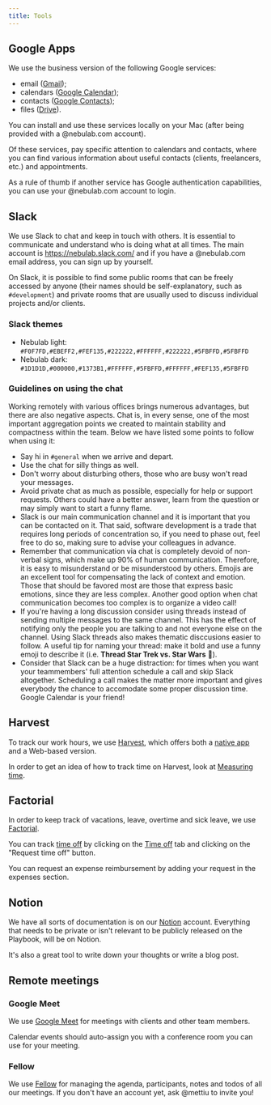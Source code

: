 ```yaml
---
title: Tools
---
```

## Google Apps

We use the business version of the following Google services:

* email ([Gmail](https://mail.google.com));
* calendars ([Google Calendar](https://www.google.com/calendar/));
* contacts ([Google Contacts](https://www.google.com/contacts/));
* files ([Drive](https://drive.google.com)).

You can install and use these services locally on your Mac (after being provided with a @nebulab.com
account).

Of these services, pay specific attention to calendars and contacts, where you can find various
information about useful contacts (clients, freelancers, etc.) and appointments.

As a rule of thumb if another service has Google authentication capabilities, you can use your
@nebulab.com account to login.

## Slack

We use Slack to chat and keep in touch with others. It is essential to communicate and understand
who is doing what at all times. The main account is <https://nebulab.slack.com/> and if you have a
@nebulab.com email address, you can sign up by yourself.

On Slack, it is possible to find some public rooms that can be freely accessed by anyone (their
names should be self-explanatory, such as `#development`) and private rooms that are usually used to
discuss individual projects and/or clients.

### Slack themes

* Nebulab light: `#F0F7FD,#EBEFF2,#FEF135,#222222,#FFFFFF,#222222,#5FBFFD,#5FBFFD`
* Nebulab dark: `#1D1D1D,#000000,#1373B1,#FFFFFF,#5FBFFD,#FFFFFF,#FEF135,#5FBFFD`

### Guidelines on using the chat

Working remotely with various offices brings numerous advantages, but there are also negative
aspects. Chat is, in every sense, one of the most important aggregation points we created to
maintain stability and compactness within the team. Below we have listed some points to follow when
using it:

* Say hi in `#general` when we arrive and depart.
* Use the chat for silly things as well.
* Don't worry about disturbing others, those who are busy won't read your messages.
* Avoid private chat as much as possible, especially for help or support requests. Others could
  have a better answer, learn from the question or may simply want to start a funny flame.
* Slack is our main communication channel and it is important that you can be contacted on it. That
  said, software development is a trade that requires long periods of concentration so, if you need
  to phase out, feel free to do so, making sure to advise your colleagues in advance.
* Remember that communication via chat is completely devoid of non-verbal signs, which make up 90%
  of human communication. Therefore, it is easy to misunderstand or be misunderstood by others.
  Emojis are an excellent tool for compensating the lack of context and emotion. Those that should
  be favored most are those that express basic emotions, since they are less complex. Another good
  option when chat communication becomes too complex is to organize a video call!
* If you're having a long discussion consider using threads instead of sending multiple messages
  to the same channel. This has the effect of notifying only the people you are talking to and not
  everyone else on the channel. Using Slack threads also makes thematic disccusions easier to follow.
  A useful tip for naming your thread: make it bold and use a funny emoji to describe it (i.e.
  **Thread Star Trek vs. Star Wars** 👾).
* Consider that Slack can be a huge distraction: for times when you want your teammembers' full
  attention schedule a call and skip Slack altogether. Scheduling a call makes the matter more
  important and gives everybody the chance to accomodate some proper discussion time. Google Calendar
  is your friend!

## Harvest

To track our work hours, we use [Harvest](https://nebulab.harvestapp.com/), which offers both a
[native app](https://www.getharvest.com/apps) and a Web-based version.

In order to get an idea of how to track time on Harvest, look at
[Measuring time](how-we-work/tracking-time).

## Factorial

In order to keep track of vacations, leave, overtime and sick leave, we use
[Factorial](https://factorialhr.com).

You can track [time off](/people-ops/paid-time-off) by clicking on the
[Time off](https://app.factorialhr.com/time-off) tab and clicking on the "Request time off"
button.

You can request an expense reimbursement by adding your request in the expenses section.

## Notion

We have all sorts of documentation is on our [Notion](https://www.notion.so/) account. Everything
that needs to be private or isn't relevant to be publicly released on the Playbook, will be on Notion.

It's also a great tool to write down your thoughts or write a blog post.

## Remote meetings

### Google Meet

We use [Google Meet](https://meet.google.com) for meetings with clients and other team members.

Calendar events should auto-assign you with a conference room you can use for your meeting.

### Fellow

We use [Fellow](https://fellow.app) for managing the agenda, participants, notes and todos of
all our meetings. If you don't have an account yet, ask @mettiu to invite you!
